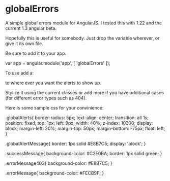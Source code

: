 globalErrors
============

A simple global errors module for AngularJS. I tested this with 1.22 and the current 1.3 angular beta.

Hopefully this is useful for somebody. Just drop the variable wherever, or give it its own file.

Be sure to add it to your app:

  var app = angular.module('app', [
        'globalErrors'
	]);
	
To use add a:
  <div class="globalAlerts" app-messages></div> 
to where ever you want the alerts to show up. 

Stylize it using the current classes or add more if you have additional cases (for different error types such as 404).

Here is some sample css for your convinience:


  .globalAlerts{
      border-radius: 5px;
      text-align: center;
      transition: all 1s;
      position: fixed;
      top: 1px;
      left: 9px;
      width: 40%;
      z-index: 10300;
      display: block;
      margin-left: 20%;
      margin-top: 50px;
      margin-bottom: -75px;
      float: left;
  }
  
  .globalAlertMessage{
      border: 1px solid #E8B7C5;
      display: 'block';
  }
  
  .successMessage{
      background-color: #C2E0BA;
      border: 1px solid green;
  }
  
  .errorMessage403{
      background-color: #E8B7C5;
  }
  
  .errorMessage{
      background-color: #FECB9F;
  }
